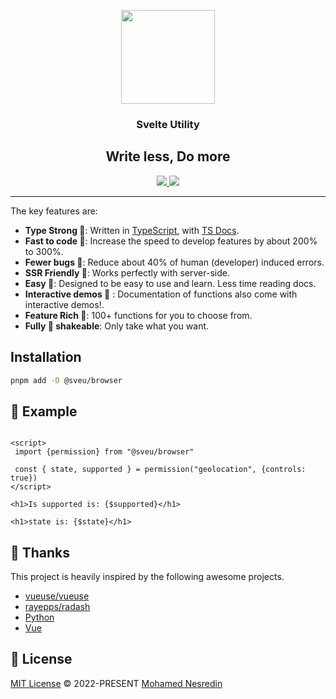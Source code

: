 <p align="center">
<img height="150" src="https://avatars.githubusercontent.com/u/120715197" />

<h3 align="center">Svelte Utility</h3>
<h2 align="center">Write less, Do more</h2>
</p>


<p align="center">
<a href="https://www.npmjs.com/package/@sveu/browser" target="_blank">
    <img src="https://img.shields.io/npm/dm/@sveu/browser?color=50a36f">
</a>

<a href="" target="_blank">
    <img src="https://img.shields.io/static/v1?label=functions&message=100&color=50a36f">
</a>

</p>

---
The key features are:

* **Type Strong 💪**: Written in [TypeScript](https://www.typescriptlang.org/), with [TS Docs](https://github.com/microsoft/tsdoc).
* **Fast to code 🚀**: Increase the speed to develop features by about 200% to 300%.
* **Fewer bugs 🐞**: Reduce about 40% of human (developer) induced errors.
* **SSR Friendly 🕺**: Works perfectly with server-side.
* **Easy 💫**: Designed to be easy to use and learn. Less time reading docs.
* **Interactive demos 🎉** : Documentation of functions also come with interactive demos!.
* **Feature Rich  🌈**: 100+ functions for you to choose from.
* **Fully 🌳 shakeable**: Only take what you want.

## Installation

```bash
pnpm add -D @sveu/browser
```


## 🧪 Example

```svelte

<script>
 import {permission} from "@sveu/browser"

 const { state, supported } = permission("geolocation", {controls: true})
</script>

<h1>Is supported is: {$supported}</h1>

<h1>state is: {$state}</h1>

```

## 🙏 Thanks

This project is heavily inspired by the following awesome projects.

- [vueuse/vueuse](https://github.com/vueuse/vueuse/)
- [rayepps/radash](https://github.com/rayepps/radash)
- [Python](https://python.org)
- [Vue](https://vuejs.org)

## 📜 License

[MIT License](#License) © 2022-PRESENT [Mohamed Nesredin](https://github.com/mohamed-kaizen)